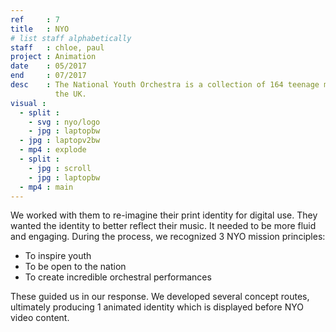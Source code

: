 ```yaml
---
ref     : 7
title   : NYO
# list staff alphabetically
staff   : chloe, paul
project : Animation
date    : 05/2017
end     : 07/2017
desc    : The National Youth Orchestra is a collection of 164 teenage musicians, originating from all over
          the UK.
visual :
  - split :
    - svg : nyo/logo
    - jpg : laptopbw
  - jpg : laptopv2bw
  - mp4 : explode
  - split :
    - jpg : scroll
    - jpg : laptopbw
  - mp4 : main
---
```


We worked with them to re-imagine their print identity for digital use. They wanted the identity to better reflect their music. It needed to be more fluid and engaging. During the process, we recognized 3 NYO mission principles:

- To inspire youth
- To be open to the nation
- To create incredible orchestral performances

These guided us in our response. We developed several concept routes, ultimately producing 1 animated identity which is displayed before NYO video content.
